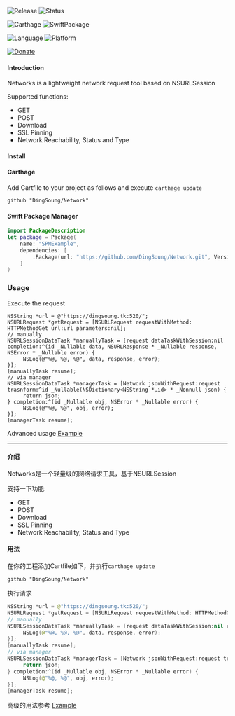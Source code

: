 ![Release](https://img.shields.io/github/release/DingSoung/Network.svg)
![Status](https://travis-ci.org/DingSoung/Network.svg?branch=master)

![Carthage](https://img.shields.io/badge/Carthage-compatible-yellow.svg?style=flat)
![SwiftPackage](https://img.shields.io/badge/SwiftPackage-compatible-E66848.svg?style=flat)

![Language](https://img.shields.io/badge/Swift-4.1-FFAC45.svg?style=flat)
![Platform](http://img.shields.io/badge/Platform-iOS|tvOS|macOS|watchOS-E9C2BD.svg?style=flat)

[![Donate](https://img.shields.io/badge/Donate-PayPal-9EA59D.svg)](https://paypal.me/DingSongwen)

#### Introduction

Networks is a lightweight network request tool based on NSURLSession

Supported functions:

- GET
- POST
- Download
- SSL Pinning
- Network Reachability, Status and Type 

#### Install

#### Carthage

Add Cartfile to your project as follows and execute ``carthage update``

```shell
github "DingSoung/Network"
```

#### Swift Package Manager

```swift
import PackageDescription
let package = Package(
    name: "SPMExample",
    dependencies: [
        .Package(url: "https://github.com/DingSoung/Network.git", Version(0,5,0)),
    ]
)
```

### Usage

Execute the request

```objc
NSString *url = @"https://dingsoung.tk:520/";
NSURLRequest *getRequest = [NSURLRequest requestWithMethod: HTTPMethodGet url:url parameters:nil];
// manually
NSURLSessionDataTask *manuallyTask = [request dataTaskWithSession:nil completion:^(id _Nullable data, NSURLResponse * _Nullable response, NSError * _Nullable error) {
     NSLog(@"%@, %@, %@", data, response, error);
}];
[manuallyTask resume];
// via manager
NSURLSessionDataTask *managerTask = [Network jsonWithRequest:request trasnform:^id _Nullable(NSDictionary<NSString *,id> * _Nonnull json) {
     return json;
} completion:^(id _Nullable obj, NSError * _Nullable error) {
     NSLog(@"%@, %@", obj, error);
}];
[managerTask resume];
```

Advanced usage [Example](https://github.com/DingSoung/Example.git)



------



#### 介绍

Networks是一个轻量级的网络请求工具，基于NSURLSession

支持一下功能:

- GET
- POST
- Download
- SSL Pinning
- Network Reachability, Status and Type 

#### 用法

在你的工程添加Cartfile如下，并执行`carthage update`

```shell
github "DingSoung/Network"
```

执行请求

```Swift
NSString *url = @"https://dingsoung.tk:520/";
NSURLRequest *getRequest = [NSURLRequest requestWithMethod: HTTPMethodGet url:url parameters:nil];
// manually
NSURLSessionDataTask *manuallyTask = [request dataTaskWithSession:nil completion:^(id _Nullable data, NSURLResponse * _Nullable response, NSError * _Nullable error) {
     NSLog(@"%@, %@, %@", data, response, error);
}];
[manuallyTask resume];
// via manager
NSURLSessionDataTask *managerTask = [Network jsonWithRequest:request trasnform:^id _Nullable(NSDictionary<NSString *,id> * _Nonnull json) {
     return json;
} completion:^(id _Nullable obj, NSError * _Nullable error) {
     NSLog(@"%@, %@", obj, error);
}];
[managerTask resume];
```

高级的用法参考 [Example](https://github.com/DingSoung/Example.git)
